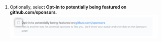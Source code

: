 1. Optionally, select **Opt-in to potentially being featured on github.com/sponsors**.
  ![Checkbox to opt-in to being featured](/assets/images/help/sponsors/opt-in-to-being-featured.png)